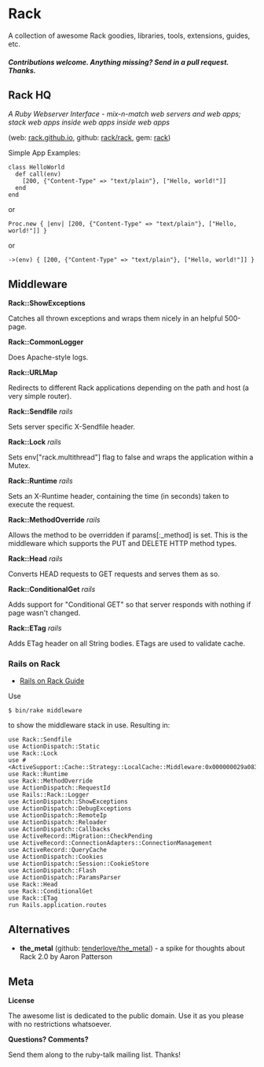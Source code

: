 

# Rack

A collection of awesome Rack goodies, libraries, tools, extensions, guides, etc.

#### _Contributions welcome. Anything missing? Send in a pull request. Thanks._


## Rack HQ

_A Ruby Webserver Interface - mix-n-match web servers and web apps; stack web apps inside web apps inside web apps_

(web: [rack.github.io](http://rack.github.io), github: [rack/rack](https://github.com/rack/rack), gem: [rack](https://rubygems.org/gems/rack))


Simple App Examples:

~~~
class HelloWorld
  def call(env)
    [200, {"Content-Type" => "text/plain"}, ["Hello, world!"]]
  end
end
~~~

or

~~~
Proc.new { |env| [200, {"Content-Type" => "text/plain"}, ["Hello, world!"]] }
~~~

or

~~~
->(env) { [200, {"Content-Type" => "text/plain"}, ["Hello, world!"]] }
~~~




## Middleware


**Rack::ShowExceptions**

Catches all thrown exceptions and wraps them nicely in an helpful 500-page.

**Rack::CommonLogger**

Does Apache-style logs.

**Rack::URLMap**

Redirects to different Rack applications depending on the path and host (a very simple router).


**Rack::Sendfile**  _rails_

Sets server specific X-Sendfile header.

**Rack::Lock** _rails_

Sets env["rack.multithread"] flag to false and wraps the application within a Mutex.

**Rack::Runtime** _rails_

Sets an X-Runtime header, containing the time (in seconds) taken to execute the request.

**Rack::MethodOverride**  _rails_

Allows the method to be overridden if params[:_method] is set. 
This is the middleware which supports the PUT and DELETE HTTP method types.

**Rack::Head** _rails_

Converts HEAD requests to GET requests and serves them as so.

**Rack::ConditionalGet**  _rails_

Adds support for "Conditional GET" so that server responds with nothing if page wasn't changed.

**Rack::ETag**  _rails_

Adds ETag header on all String bodies. ETags are used to validate cache.



### Rails on Rack

- [Rails on Rack Guide](http://guides.rubyonrails.org/rails_on_rack.html)

Use

~~~
$ bin/rake middleware
~~~

to show the middleware stack in use. Resulting in:

~~~
use Rack::Sendfile
use ActionDispatch::Static
use Rack::Lock
use #<ActiveSupport::Cache::Strategy::LocalCache::Middleware:0x000000029a0838>
use Rack::Runtime
use Rack::MethodOverride
use ActionDispatch::RequestId
use Rails::Rack::Logger
use ActionDispatch::ShowExceptions
use ActionDispatch::DebugExceptions
use ActionDispatch::RemoteIp
use ActionDispatch::Reloader
use ActionDispatch::Callbacks
use ActiveRecord::Migration::CheckPending
use ActiveRecord::ConnectionAdapters::ConnectionManagement
use ActiveRecord::QueryCache
use ActionDispatch::Cookies
use ActionDispatch::Session::CookieStore
use ActionDispatch::Flash
use ActionDispatch::ParamsParser
use Rack::Head
use Rack::ConditionalGet
use Rack::ETag
run Rails.application.routes
~~~




## Alternatives

- **the_metal** (github: [tenderlove/the_metal](https://github.com/tenderlove/the_metal)) - a spike for thoughts about Rack 2.0 by Aaron Patterson



## Meta

**License**

The awesome list is dedicated to the public domain. Use it as you please with no restrictions whatsoever.

**Questions? Comments?**

Send them along to the ruby-talk mailing list. Thanks!
